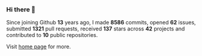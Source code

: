 ### Hi there 👋

Since joining Github **13** years ago, I made **8586** commits, opened **62** issues, submitted **1321** pull requests, received **137** stars across **42** projects and contributed to **10** public repositories.

Visit <a href="https://j15h.nu">home page</a> for more.
